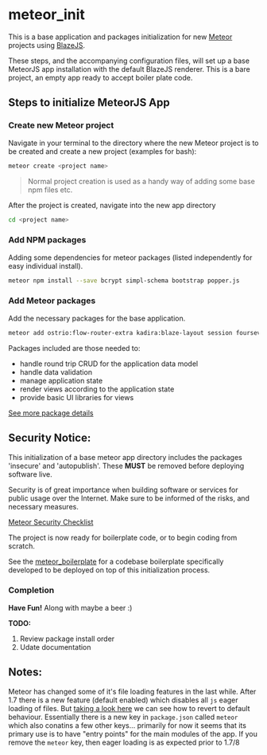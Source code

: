 # meteor_init

This is a base application and packages initialization for new [Meteor](https://www.meteor.com/) projects using [BlazeJS](http://blazejs.org/).

These steps, and the accompanying configuration files, will set up a base MeteorJS app installation with the default BlazeJS renderer. This is a bare project, an empty app ready to accept boiler plate code.

## Steps to initialize MeteorJS App

### Create new Meteor project

Navigate in your terminal to the directory where the new Meteor project is to be created and create a new project (examples for bash):

```bash
meteor create <project name>
```
> Normal project creation is used as a handy way of adding some base npm files etc.

After the project is created, navigate into the new app directory

```bash
cd <project name>
```

### Add NPM packages

Adding some dependencies for meteor packages (listed independently for easy individual install).

```bash
meteor npm install --save bcrypt simpl-schema bootstrap popper.js
```

### Add Meteor packages

Add the necessary packages for the base application.

```bash
meteor add ostrio:flow-router-extra kadira:blaze-layout session fourseven:scss reactive-dict raix:handlebar-helpers
```

Packages included are those needed to:

* handle round trip CRUD for the application data model
* handle data validation 
* manage application state
* render views according to the application state
* provide basic UI libraries for views

[See more package details](../master/packages.md)

## Security Notice:

This initialization of a base meteor app directory includes the packages 'insecure' and 'autopublish'. These **MUST** be removed before deploying software live.

Security is of great importance when building software or services for public usage over the Internet. Make sure to be informed of the risks, and necessary measures.

[Meteor Security Checklist](https://meteorjs.club/MeteorSecurityChecklist.pdf?__s=qmhqtnitpz5xzsmztn8g)

The project is now ready for boilerplate code, or to begin coding from scratch.

See the [meteor_boilerplate](https://github.com/robertdavid010/meteor_boilerplate) for a codebase boilerplate specifically developed to be deployed on top of this initialization process.

### Completion

**Have Fun!** Along with maybe a beer :)

**TODO:**
1. Review package install order
2. Udate documentation

## Notes:

Meteor has changed some of it's file loading features in the last while. After 1.7 there is a new feature (default enabled) which disables all `js` eager loading of files. But [taking a look here](https://forums.meteor.com/t/do-i-have-to-manually-import-all-html/45430/5) we can see how to revert to default behaviour. Essentially there is a new key in `package.json` called `meteor` which also conatins a few other keys... primarily for now it seems that its primary use is to have "entry points" for the main modules of the app. If you remove the `meteor` key, then eager loading is as expected prior to 1.7/8
